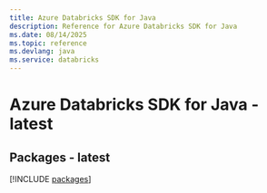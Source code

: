 ```yaml
---
title: Azure Databricks SDK for Java
description: Reference for Azure Databricks SDK for Java
ms.date: 08/14/2025
ms.topic: reference
ms.devlang: java
ms.service: databricks
---
```

# Azure Databricks SDK for Java - latest
## Packages - latest
[!INCLUDE [packages](databricks-index.md)]